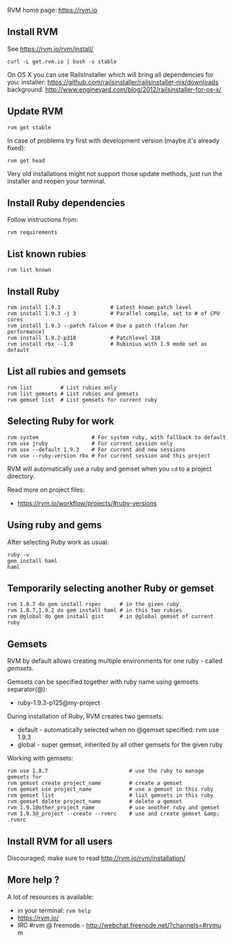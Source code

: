RVM home page: https://rvm.io

Install RVM
------------

See https://rvm.io/rvm/install/

    curl -L get.rvm.io | bash -s stable

On OS X you can use RailsInstaller which will bring all dependencies for you:
installer: https://github.com/railsinstaller/railsinstaller-nix/downloads
background: http://www.engineyard.com/blog/2012/railsinstaller-for-os-x/

Update RVM
----------

    rvm get stable

In case of problems try first with development version
(maybe it's already fixed):

    rvm get head

Very old installations might not support those update methods, just run the installer and reopen your terminal.

Install Ruby dependencies
-------------------------

Follow instructions from:

    rvm requirements

List known rubies
-----------------

    rvm list known

Install Ruby
------------

    rvm install 1.9.3                # Latest known patch level
    rvm install 1.9.3 -j 3           # Parallel compile, set to # of CPU cores
    rvm install 1.9.3 --patch falcon # Use a patch (falcon for performance)
    rvm install 1.9.2-p318           # Patchlevel 318
    rvm install rbx --1.9            # Rubinius with 1.9 mode set as default

List all rubies and gemsets
---------------------------

    rvm list         # List rubies only
    rvm list gemsets # List rubies and gemsets
    rvm gemset list  # List gemsets for current ruby

Selecting Ruby for work
-----------------------

    rvm system                 # For system ruby, with fallback to default 
    rvm use jruby              # For current session only
    rvm use --default 1.9.3    # For current and new sessions
    rvm use --ruby-version rbx # For current session and this project

RVM will automatically use a ruby and gemset when you `cd` to a project directory.

Read more on project files:

- https://rvm.io/workflow/projects/#ruby-versions

Using ruby and gems
-------------------

After selecting Ruby work as usual:

    ruby -v
    gem install haml
    haml

Temporarily selecting another Ruby or gemset
--------------------------------------------

    rvm 1.8.7 do gem install rspec      # in the given ruby
    rvm 1.8.7,1.9.2 do gem install haml # in this two rubies
    rvm @global do gem install gist     # in @global gemset of current ruby

Gemsets
-------

RVM by default allows creating multiple environments for one ruby - called *gemsets*.

Gemsets can be specified together with ruby name using gemsets separator(@):

- ruby-1.9.3-p125@my-project

During installation of Ruby, RVM creates two gemsets:

- default - automatically selected when no @gemset specified: rvm use 1.9.3
- global  - super gemset, inherited by all other gemsets for the given ruby

Working with gemsets:

    rvm use 1.8.7                          # use the ruby to manage gemsets for
    rvm gemset create project_name         # create a gemset
    rvm gemset use project_name            # use a gemset in this ruby
    rvm gemset list                        # list gemsets in this ruby
    rvm gemset delete project_name         # delete a gemset
    rvm 1.9.1@other_project_name           # use another ruby and gemset
    rvm 1.9.3@_project --create --rvmrc    # use and create gemset &amp; .rvmrc

Install RVM for all users
--------------------------

Discouraged; make sure to read http://rvm.io/rvm/installation/

More help ?
-----------

A lot of resources is available:

- in your terminal: `rvm help`
- https://rvm.io/
- IRC #rvm @ freenode - http://webchat.freenode.net/?channels=#rvmµ m